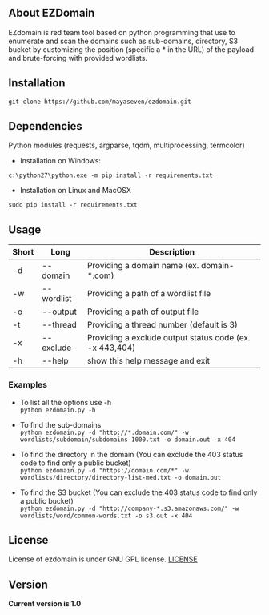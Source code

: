 ## About EZDomain
EZdomain is red team tool based on python programming that use to enumerate and scan the domains such as sub-domains, directory, S3 bucket by customizing the position (specific a * in the URL) of the payload and brute-forcing with provided wordlists.

## Installation
```
git clone https://github.com/mayaseven/ezdomain.git
```

## Dependencies
Python modules (requests, argparse, tqdm, multiprocessing, termcolor)

- Installation on Windows:
```
c:\python27\python.exe -m pip install -r requirements.txt
```

- Installation on Linux and MacOSX
```
sudo pip install -r requirements.txt
```

## Usage

| Short        | Long       | Description
| ------------ |------------|------------
| -d           | --domain   | Providing a domain name (ex. domain-*.com)
| -w           | --wordlist | Providing a path of a wordlist file
| -o           | --output   | Providing a path of output file
| -t           | --thread   | Providing a thread number (default is 3)
| -x           | --exclude  | Providing a exclude output status code (ex. -x 443,404)
| -h           | --help     | show this help message and exit

### Examples
* To list all the options use -h\
```python ezdomain.py -h```

* To find the sub-domains\
```python ezdomain.py -d "http://*.domain.com/" -w wordlists/subdomain/subdomains-1000.txt -o domain.out -x 404```

* To find the directory in the domain (You can exclude the 403 status code to find only a public bucket)\
```python ezdomain.py -d "https://domain.com/*" -w wordlists/directory/directory-list-med.txt -o domain.out```

* To find the S3 bucket (You can exclude the 403 status code to find only a public bucket)\
```python ezdomain.py -d "http://company-*.s3.amazonaws.com/" -w wordlists/word/common-words.txt -o s3.out -x 404```

## License
License of ezdomain is under GNU GPL license. [LICENSE](https://github.com/MAYASEVEN/ezdomain/blob/master/LICENSE)

## Version
**Current version is 1.0**
